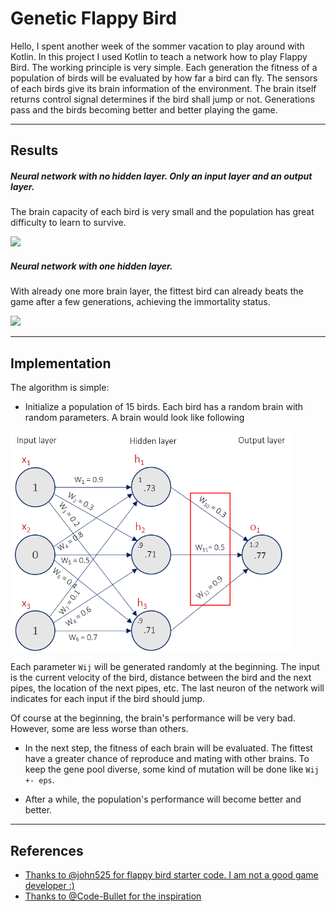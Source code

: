 # Genetic Flappy Bird

Hello, I spent another week of the sommer vacation to play around with Kotlin. In this project I used Kotlin to teach a network how to play Flappy Bird. The working principle is very simple.
Each generation the fitness of a population of birds will be evaluated by how far a bird can fly. The sensors of each birds give its brain information of the environment. 
The brain itself returns control signal determines if the bird shall jump or not. Generations pass and the birds becoming better and better playing the game. 

---

## Results

##### Neural network with no hidden layer. Only an input layer and an output layer.

The brain capacity of each bird is very small and the population has great difficulty to learn to survive.

![](data/output-1.gif)

##### Neural network with one hidden layer. 

With already one more brain layer, the fittest bird can already beats the game after a few generations, achieving the immortality status.

![](data/output-2.gif)

---

## Implementation

The algorithm is simple:
- Initialize a population of 15 birds. Each bird has a random brain with random parameters. A brain would look like following

<img src="data/network.png" width="450"></img>

Each parameter ``Wij`` will be generated randomly at the beginning. The input is the current velocity of the bird, distance 
between the bird and the next pipes, the location of the next pipes, etc. The last neuron of the network will indicates for each input
if the bird should jump.

Of course at the beginning, the brain's performance will be very bad. However, some are less worse than others.

- In the next step, the fitness of each brain will be evaluated. The fittest have a greater chance of reproduce and mating with 
other brains. To keep the gene pool diverse, some kind of mutation will be done like ``Wij +- eps``.

- After a while, the population's performance will become better and better.

---

## References
- [Thanks to @john525 for flappy bird starter code. I am not a good game developer :)](https://github.com/john525/Flappy-Bird-Clone)
- [Thanks to @Code-Bullet for the inspiration](https://www.youtube.com/watch?v=WSW-5m8lRMs&t=376s)
